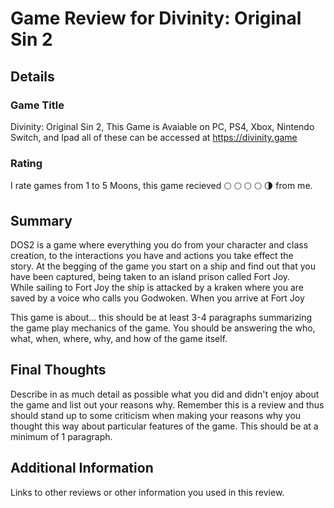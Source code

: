 # Game Review for Divinity: Original Sin 2

## Details

### Game Title

Divinity: Original Sin 2, This Game is Avaiable on PC, PS4, Xbox, Nintendo Switch, and Ipad all of these can be accessed at https://divinity.game  

### Rating

I rate games from 1 to 5 Moons, this game recieved :full_moon: :full_moon: :full_moon: :full_moon: :last_quarter_moon: from me.  

## Summary

DOS2 is a game where everything you do from your character and class creation, to the interactions you have and actions you take effect the  
story. At the begging of the game you start on a ship and find out that you have been captured, being taken to an island prison called Fort Joy.  
While sailing to Fort Joy the ship is attacked by a kraken where you are saved by a voice who calls you Godwoken. When you arrive at Fort Joy

This game is about... this should be at least 3-4 paragraphs summarizing the
game play mechanics of the game. You should be answering the who, what,
when, where, why, and how of the game itself.

## Final Thoughts

Describe in as much detail as possible what you did and didn't enjoy about the
game and list out your reasons why. Remember this is a review and thus should
stand up to some criticism when making your reasons why you thought this way
about particular features of the game. This should be at a minimum of 1
paragraph.

## Additional Information

Links to other reviews or other information you used in this review.
